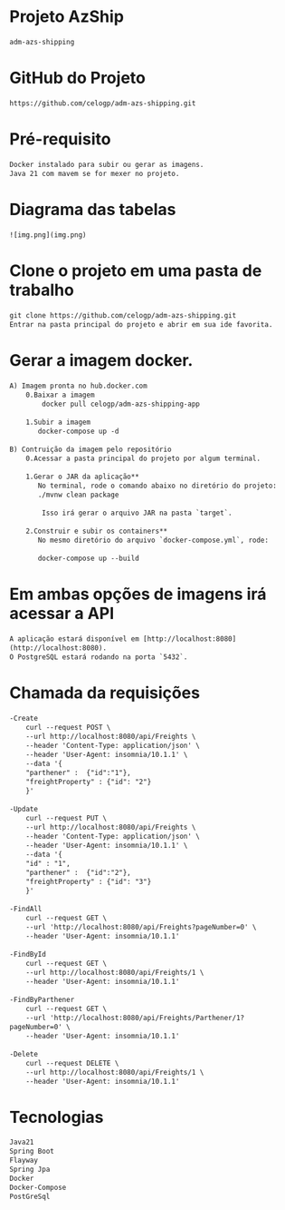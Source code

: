 # Projeto AzShip 
    adm-azs-shipping

# GitHub do Projeto
    https://github.com/celogp/adm-azs-shipping.git

# Pré-requisito
    Docker instalado para subir ou gerar as imagens.
    Java 21 com mavem se for mexer no projeto.

# Diagrama das tabelas
    ![img.png](img.png)

# Clone o projeto em uma pasta de trabalho
    git clone https://github.com/celogp/adm-azs-shipping.git
    Entrar na pasta principal do projeto e abrir em sua ide favorita.

# Gerar a imagem docker.
    A) Imagem pronta no hub.docker.com
		0.Baixar a imagem
			docker pull celogp/adm-azs-shipping-app	
			
		1.Subir a imagem  
		   docker-compose up -d
	
	B) Contruição da imagem pelo repositório
		0.Acessar a pasta principal do projeto por algum terminal.

		1.Gerar o JAR da aplicação**
		   No terminal, rode o comando abaixo no diretório do projeto:
		   ./mvnw clean package

			Isso irá gerar o arquivo JAR na pasta `target`.

		2.Construir e subir os containers**  
		   No mesmo diretório do arquivo `docker-compose.yml`, rode:

		   docker-compose up --build

# Em ambas opções de imagens irá acessar a API
    A aplicação estará disponível em [http://localhost:8080](http://localhost:8080).
    O PostgreSQL estará rodando na porta `5432`.

# Chamada da requisições
    -Create 
        curl --request POST \
        --url http://localhost:8080/api/Freights \
        --header 'Content-Type: application/json' \
        --header 'User-Agent: insomnia/10.1.1' \
        --data '{
        "parthener" :  {"id":"1"},
        "freightProperty" : {"id": "2"}
        }'

    -Update
        curl --request PUT \
        --url http://localhost:8080/api/Freights \
        --header 'Content-Type: application/json' \
        --header 'User-Agent: insomnia/10.1.1' \
        --data '{
        "id" : "1",
        "parthener" :  {"id":"2"},
        "freightProperty" : {"id": "3"}
        }'

    -FindAll
        curl --request GET \
        --url 'http://localhost:8080/api/Freights?pageNumber=0' \
        --header 'User-Agent: insomnia/10.1.1'

    -FindById
        curl --request GET \
        --url http://localhost:8080/api/Freights/1 \
        --header 'User-Agent: insomnia/10.1.1'

    -FindByParthener
        curl --request GET \
        --url 'http://localhost:8080/api/Freights/Parthener/1?pageNumber=0' \
        --header 'User-Agent: insomnia/10.1.1'

    -Delete 
        curl --request DELETE \
        --url http://localhost:8080/api/Freights/1 \
        --header 'User-Agent: insomnia/10.1.1'

# Tecnologias
    Java21
    Spring Boot
    Flayway
    Spring Jpa
    Docker
    Docker-Compose
    PostGreSql